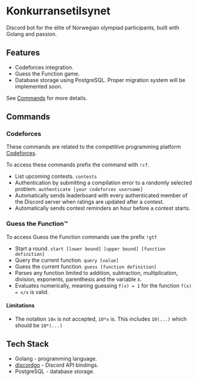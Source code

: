 # Konkurransetilsynet
Discord bot for the elite of Norwegian olympiad participants, built with Golang and passion.

## Features
- Codeforces integration.
- Guess the Function game.
- Database storage using PostgreSQL. Proper migration system will be implemented soon.

See [Commands](#Commands) for more details.

## Commands
### Codeforces
These commands are related to the competitive programming platform [Codeforces](https://codeforces.com/).

To access these commands prefix the command with `!cf`.
- List upcoming contests. `contests`
- Authentication by submitting a compilation error to a randomly selected problem. `authenticate [your codeforces username]`
- Automatically sends leaderboard with every authenticated member of the Discord server when ratings are updated after a contest.
- Automatically sends contest reminders an hour before a contest starts.

### Guess the Function™
To access Guess the Function commands use the prefix `!gtf`
- Start a round. `start [lower bound] [upper bound] [function definition]`
- Query the current function. `query [value]`
- Guess the current function. `guess [function definition]`
- Parses any function limited to addition, subtraction, multiplication, division, exponents, parenthesis and the variable x.
- Evaluates numerically, meaning guessing `f(x) = 1` for the function `f(x) = x/x` is valid.  
#### Limitations
- The notation `10x` is not accepted, `10*x` is. This includes `10(...)` which should be `10*(...)`

## Tech Stack
- Golang - programming language.
- [discordgo](https://github.com/bwmarrin/discordgo) - Discord API bindings.
- PostgreSQL - database storage.
